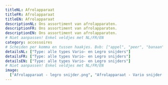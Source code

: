 ```yaml
---
titleNL: Afrolapparaat
titleFR: Afrolapparaat
titleEN: Afrolapparaat
descriptionNL: Ons assortiment van afrolapparaten.
descriptionFR: Ons assortiment van afrolapparaten.
descriptionEN: Ons assortiment van afrolapparaten.
# Niet aanpassen! Enkel veldjes met NL/FR/EN
category: accessoires
# Scheiden per komma en tussen haakjes. Bvb: ["appel", "peer", "banaan"]
detailsNL: ["Type: alle types Vario- en Legro snijders"]
detailsFR: ["Type: alle types Vario- en Legro snijders"]
detailsEN: ["Type: alle types Vario- en Legro snijders"]
# Niet aanpassen! Enkel veldjes met NL/FR/EN
image:
  ["Afrolapparaat - legro snijder.png", "Afrolapparaat - Vario snijder.png"]
---
```

